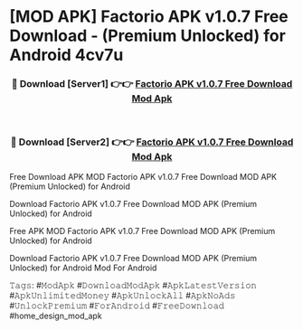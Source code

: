 # [MOD APK] Factorio APK v1.0.7 Free Download - (Premium Unlocked) for Android 4cv7u



<div align="center">
<h3>🔴 Download [Server1] 👉👉 <a href="https://momento.my/?title=Factorio_APK_v1.0.7_Free_Download">Factorio APK v1.0.7 Free Download Mod Apk</a></h3><br>

<h3>🔴 Download [Server2] 👉👉 <a href="https://momento.my/?title=Factorio_APK_v1.0.7_Free_Download">Factorio APK v1.0.7 Free Download Mod Apk</a></h3>
</div>



Free Download APK MOD Factorio APK v1.0.7 Free Download MOD APK (Premium Unlocked) for Android

Download Factorio APK v1.0.7 Free Download MOD APK (Premium Unlocked) for Android

Free APK MOD Factorio APK v1.0.7 Free Download MOD APK (Premium Unlocked) for Android

Download Factorio APK v1.0.7 Free Download MOD APK (Premium Unlocked) for Android Mod For Android

𝚃𝚊𝚐𝚜: #𝙼𝚘𝚍𝙰𝚙𝚔 #𝙳𝚘𝚠𝚗𝚕𝚘𝚊𝚍𝙼𝚘𝚍𝙰𝚙𝚔 #𝙰𝚙𝚔𝙻𝚊𝚝𝚎𝚜𝚝𝚅𝚎𝚛𝚜𝚒𝚘𝚗 #𝙰𝚙𝚔𝚄𝚗𝚕𝚒𝚖𝚒𝚝𝚎𝚍𝙼𝚘𝚗𝚎𝚢 #𝙰𝚙𝚔𝚄𝚗𝚕𝚘𝚌𝚔𝙰𝚕𝚕 #𝙰𝚙𝚔𝙽𝚘𝙰𝚍𝚜 #𝚄𝚗𝚕𝚘𝚌𝚔𝙿𝚛𝚎𝚖𝚒𝚞𝚖 #𝙵𝚘𝚛𝙰𝚗𝚍𝚛𝚘𝚒𝚍 #𝙵𝚛𝚎𝚎𝙳𝚘𝚠𝚗𝚕𝚘𝚊𝚍 #home_design_mod_apk
